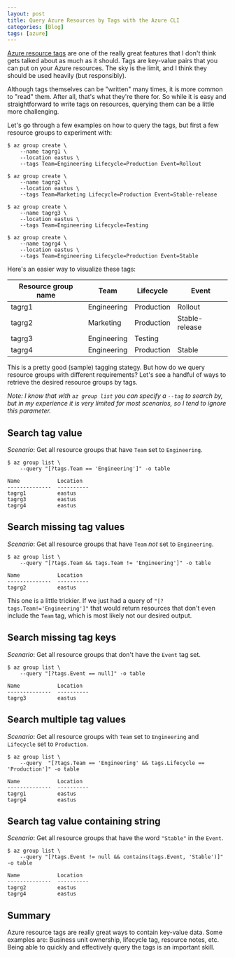 ```yaml
---
layout: post
title: Query Azure Resources by Tags with the Azure CLI
categories: [Blog]
tags: [azure]
---
```


[Azure resource tags](https://docs.microsoft.com/en-us/azure/azure-resource-manager/management/tag-resources) are one of the really great features that I don't think gets talked about as much as it should. Tags are key-value pairs that you can put on your Azure resources. The sky is the limit, and I think they should be used heavily (but responsibly).

Although tags themselves can be "written" many times, it is more common to "read" them. After all, that's what they're there for. So while it is easy and straightforward to write tags on resources, querying them can be a little more challenging.

Let's go through a few examples on how to query the tags, but first a few resource groups to experiment with:

```
$ az group create \
    --name tagrg1 \
    --location eastus \
    --tags Team=Engineering Lifecycle=Production Event=Rollout

$ az group create \
    --name tagrg2 \
    --location eastus \
    --tags Team=Marketing Lifecycle=Production Event=Stable-release

$ az group create \
    --name tagrg3 \
    --location eastus \
    --tags Team=Engineering Lifecycle=Testing

$ az group create \
    --name tagrg4 \
    --location eastus \
    --tags Team=Engineering Lifecycle=Production Event=Stable
```

Here's an easier way to visualize these tags:

| Resource group name | Team | Lifecycle | Event |
| ------------------- | ---- | --------- | ----- |
| tagrg1 | Engineering | Production | Rollout |
| tagrg2 | Marketing | Production | Stable-release |
| tagrg3 | Engineering | Testing | |
| tagrg4 | Engineering | Production | Stable |

This is a pretty good (sample) tagging stategy. But how do we query resource groups with different requirements? Let's see a handful of ways to retrieve the desired resource groups by tags.

*Note: I know that with `az group list` you can specify a `--tag` to search by, but in my experience it is very limited for most scenarios, so I tend to ignore this parameter.*

## Search tag value

*Scenario*: Get all resource groups that have `Team` set to `Engineering`.

```
$ az group list \
    --query "[?tags.Team == 'Engineering']" -o table
```

```
Name            Location
--------------  ----------
tagrg1          eastus
tagrg3          eastus
tagrg4          eastus
```

## Search missing tag values

*Scenario*: Get all resource groups that have `Team` *not* set to `Engineering`.

```
$ az group list \
    --query "[?tags.Team && tags.Team != 'Engineering']" -o table
```

```
Name            Location
--------------  ----------
tagrg2          eastus
```

This one is a little trickier. If we just had a query of `"[?tags.Team!='Engineering']"` that would return resources that don't even include the `Team` tag, which is most likely not our desired output.

## Search missing tag keys

*Scenario*: Get all resource groups that don't have the `Event` tag set.

```
$ az group list \
    --query "[?tags.Event == null]" -o table
```

```
Name            Location
--------------  ----------
tagrg3          eastus
```

## Search multiple tag values

*Scenario*: Get all resource groups with `Team` set to `Engineering` and `Lifecycle` set to `Production`.

```
$ az group list \
    --query  "[?tags.Team == 'Engineering' && tags.Lifecycle == 'Production']" -o table
```

```
Name            Location
--------------  ----------
tagrg1          eastus
tagrg4          eastus
```

## Search tag value containing string

*Scenario*: Get all resource groups that have the word `"Stable"` in the `Event`.

```
$ az group list \
    --query "[?tags.Event != null && contains(tags.Event, 'Stable')]" -o table
```

```
Name            Location
--------------  ----------
tagrg2          eastus
tagrg4          eastus
```

## Summary

Azure resource tags are really great ways to contain key-value data. Some examples are: Business unit ownership, lifecycle tag, resource notes, etc. Being able to quickly and effectively query the tags is an important skill.
